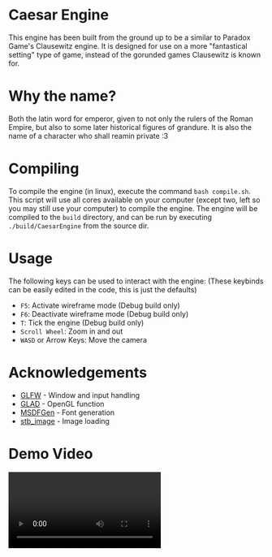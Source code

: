 # Caesar Engine
This engine has been built from the ground up to be a similar to Paradox Game's Clausewitz engine. It is designed for use on a more "fantastical setting" type of game, instead of the gorunded games Clausewitz is known for.

# Why the name?
Both the latin word for emperor, given to not only the rulers of the Roman Empire, but also to some later historical figures of grandure. It is also the name of a character who shall reamin private :3

# Compiling
To compile the engine (in linux), execute the command `bash compile.sh`. This script will use all cores available on your computer (except two, left so you may still use your computer) to compile the engine. The engine will be compiled to the `build` directory, and can be run by executing `./build/CaesarEngine` from the source dir.

# Usage
The following keys can be used to interact with the engine:
(These keybinds can be easily edited in the code, this is just the defaults)
- `F5`: Activate wireframe mode (Debug build only)
- `F6`: Deactivate wireframe mode (Debug build only)
- `T`: Tick the engine (Debug build only)
- `Scroll Wheel`: Zoom in and out
- `WASD` or Arrow Keys: Move the camera


# Acknowledgements
- [GLFW](https://www.glfw.org/) - Window and input handling
- [GLAD](https://glad.dav1d.de/) - OpenGL function
- [MSDFGen](https://github.com/Chlumsky/msdfgen) - Font generation
- [stb_image](https://github.com/nothings/stb) - Image loading

# Demo Video
![Demo Video](demo.mp4)